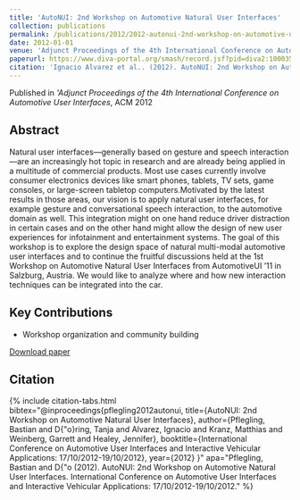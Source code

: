 ```yaml
---
title: 'AutoNUI: 2nd Workshop on Automotive Natural User Interfaces'
collection: publications
permalink: /publications/2012/2012-autonui-2nd-workshop-on-automotive-natural-user-in
date: 2012-01-01
venue: 'Adjunct Proceedings of the 4th International Conference on Automotive User Interfaces'
paperurl: https://www.diva-portal.org/smash/record.jsf?pid=diva2:1000354
citation: 'Ignacio Alvarez et al.. (2012). AutoNUI: 2nd Workshop on Automotive Natural User Interfaces.Adjunct Proceedings of the 4th International Conference on Automotive User Interfaces'
---
```


Published in *'Adjunct Proceedings of the 4th International Conference on Automotive User Interfaces*, ACM 2012

## Abstract

Natural user interfaces—generally based on gesture and speech interaction—are an increasingly hot topic in research and are already being applied in a multitude of commercial products. Most use cases currently involve consumer electronics devices like smart phones, tablets, TV sets, game consoles, or large-screen tabletop computers.Motivated by the latest results in those areas, our vision is to apply natural user interfaces, for example gesture and conversational speech interaction, to the automotive domain as well. This integration might on one hand reduce driver distraction in certain cases and on the other hand might allow the design of new user experiences for infotainment and entertainment systems. The goal of this workshop is to explore the design space of natural multi-modal automotive user interfaces and to continue the fruitful discussions held at the 1st Workshop on Automotive Natural User Interfaces from AutomotiveUI ’11 in Salzburg, Austria. We would like to analyze where and how new interaction techniques can be integrated into the car.

## Key Contributions

* Workshop organization and community building

[Download paper](https://www.diva-portal.org/smash/record.jsf?pid=diva2:1000354)

## Citation

{% include citation-tabs.html 
  bibtex="@inproceedings{pflegling2012autonui,
  title={AutoNUI: 2nd Workshop on Automotive Natural User Interfaces},
  author={Pflegling, Bastian and D{\"o}ring, Tanja and Alvarez, Ignacio and Kranz, Matthias and Weinberg, Garrett and Healey, Jennifer},
  booktitle={International Conference on Automotive User Interfaces and Interactive Vehicular Applications: 17/10/2012-19/10/2012},
  year={2012}
}" 
  apa="Pflegling, Bastian and D{\"o (2012). AutoNUI: 2nd Workshop on Automotive Natural User Interfaces. International Conference on Automotive User Interfaces and Interactive Vehicular Applications: 17/10/2012-19/10/2012." %}